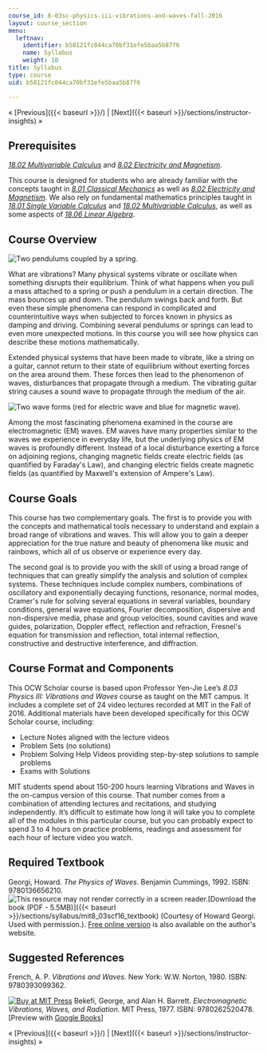 ```yaml
---
course_id: 8-03sc-physics-iii-vibrations-and-waves-fall-2016
layout: course_section
menu:
  leftnav:
    identifier: b58121fc044ca70bf31efe5baa5b87f6
    name: Syllabus
    weight: 10
title: Syllabus
type: course
uid: b58121fc044ca70bf31efe5baa5b87f6

---
```


« [Previous]({{< baseurl >}}/) | [Next]({{< baseurl >}}/sections/instructor-insights) »

Prerequisites
-------------

[_18.02 Multivariable Calculus_](/courses/18-02sc-multivariable-calculus-fall-2010) and [_8.02 Electricity and Magnetism_](/courses/8-02-physics-ii-electricity-and-magnetism-spring-2007).

This course is designed for students who are already familiar with the concepts taught in [_8.01 Classical Mechanics_](/courses/8-01sc-classical-mechanics-fall-2016) as well as [_8.02 Electricity and Magnetism_](/courses/8-02-physics-ii-electricity-and-magnetism-spring-2007). We also rely on fundamental mathematics principles taught in [_18.01 Single Variable Calculus_](/courses/18-01sc-single-variable-calculus-fall-2010) and [_18.02 Multivariable Calculus_](/courses/18-02sc-multivariable-calculus-fall-2010), as well as some aspects of [_18.06 Linear Algebra_](/courses/18-06sc-linear-algebra-fall-2011).

Course Overview
---------------

![Two pendulums coupled by a spring.](/courses/physics/8-03sc-physics-iii-vibrations-and-waves-fall-2016/part-i-mechanical-vibrations-and-waves/L4.jpg)

What are vibrations? Many physical systems vibrate or oscillate when something disrupts their equilibrium. Think of what happens when you pull a mass attached to a spring or push a pendulum in a certain direction. The mass bounces up and down. The pendulum swings back and forth. But even these simple phenomena can respond in complicated and counterintuitive ways when subjected to forces known in physics as damping and driving. Combining several pendulums or springs can lead to even more unexpected motions. In this course you will see how physics can describe these motions mathematically.

Extended physical systems that have been made to vibrate, like a string on a guitar, cannot return to their state of equilibrium without exerting forces on the area around them. These forces then lead to the phenomenon of waves, disturbances that propagate through a medium. The vibrating guitar string causes a sound wave to propagate through the medium of the air.

![Two wave forms (red for electric wave and blue for magnetic wave).](/courses/physics/8-03sc-physics-iii-vibrations-and-waves-fall-2016/syllabus/Lec12.jpg)

Among the most fascinating phenomena examined in the course are electromagnetic (EM) waves. EM waves have many properties similar to the waves we experience in everyday life, but the underlying physics of EM waves is profoundly different. Instead of a local disturbance exerting a force on adjoining regions, changing magnetic fields create electric fields (as quantified by Faraday's Law), and changing electric fields create magnetic fields (as quantified by Maxwell's extension of Ampere's Law).

Course Goals
------------

This course has two complementary goals. The first is to provide you with the concepts and mathematical tools necessary to understand and explain a broad range of vibrations and waves. This will allow you to gain a deeper appreciation for the true nature and beauty of phenomena like music and rainbows, which all of us observe or experience every day.

The second goal is to provide you with the skill of using a broad range of techniques that can greatly simplify the analysis and solution of complex systems. These techniques include complex numbers, combinations of oscillatory and exponentially decaying functions, resonance, normal modes, Cramer's rule for solving several equations in several variables, boundary conditions, general wave equations, Fourier decomposition, dispersive and non-dispersive media, phase and group velocities, sound cavities and wave guides, polarization, Doppler effect, reflection and refraction, Fresnel's equation for transmission and reflection, total internal reflection, constructive and destructive interference, and diffraction.

Course Format and Components
----------------------------

This OCW Scholar course is based upon Professor Yen-Jie Lee’s _8.03 Physics III: Vibrations and Waves_ course as taught on the MIT campus. It includes a complete set of 24 video lectures recorded at MIT in the Fall of 2016. Additional materials have been developed specifically for this OCW Scholar course, including:

*   Lecture Notes aligned with the lecture videos
*   Problem Sets (no solutions)
*   Problem Solving Help Videos providing step-by-step solutions to sample problems
*   Exams with Solutions

MIT students spend about 150-200 hours learning Vibrations and Waves in the on-campus version of this course. That number comes from a combination of attending lectures and recitations, and studying independently. It’s difficult to estimate how long it will take you to complete all of the modules in this particular course, but you can probably expect to spend 3 to 4 hours on practice problems, readings and assessment for each hour of lecture video you watch.

Required Textbook
-----------------

Georgi, Howard. _The Physics of Waves_. Benjamin Cummings, 1992. ISBN: 9780136656210. ![This resource may not render correctly in a screen reader.](/images/inacessible.gif)[Download the book (PDF - 5.5MB)]({{< baseurl >}}/sections/syllabus/mit8_03scf16_textbook) (Courtesy of Howard Georgi. Used with permission.). [Free online version](http://www.people.fas.harvard.edu/~hgeorgi/new.htm) is also available on the author's website.

Suggested References
--------------------

French, A. P. _Vibrations and Waves_. New York: W.W. Norton, 1980. ISBN: 9780393099362.

[![Buy at MIT Press](/images/mp_logo.gif)](https://mitpress.mit.edu/9780262520478) Bekefi, George, and Alan H. Barrett. _Electromagnetic Vibrations, Waves, and Radiation_. MIT Press, 1977. ISBN: 9780262520478. \[Preview with [Google Books](http://books.google.com/books?id=zRfTq6iMdNEC&pg=PAfrontcover)\]

« [Previous]({{< baseurl >}}/) | [Next]({{< baseurl >}}/sections/instructor-insights) »